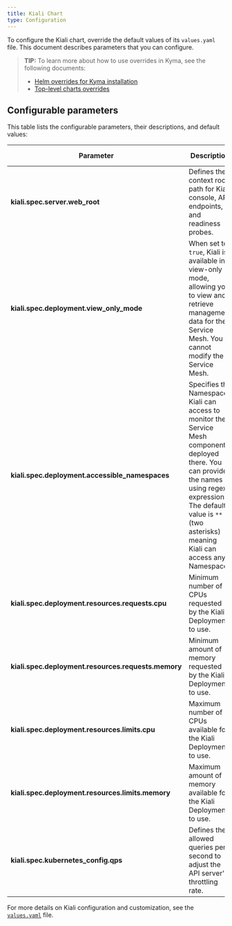```yaml
---
title: Kiali Chart
type: Configuration
---
```


To configure the Kiali chart, override the default values of its `values.yaml` file. This document describes parameters that you can configure.

>**TIP:** To learn more about how to use overrides in Kyma, see the following documents:
>* [Helm overrides for Kyma installation](/root/kyma/#configuration-helm-overrides-for-kyma-installation)
>* [Top-level charts overrides](/root/kyma/#configuration-helm-overrides-for-kyma-installation-top-level-charts-overrides)

## Configurable parameters

This table lists the configurable parameters, their descriptions, and default values:

| Parameter | Description | Default value |
|-----------|-------------|---------------|
| **kiali.spec.server.web_root** | Defines the context root path for Kiali console, API endpoints, and readiness probes. | `/` |
| **kiali.spec.deployment.view_only_mode** | When set to `true`, Kiali is available in view-only mode, allowing you to view and retrieve management data for the Service Mesh. You cannot modify the Service Mesh.  | `true` |
| **kiali.spec.deployment.accessible_namespaces** | Specifies the Namespaces Kiali can access to monitor the Service Mesh components deployed there. You can provide the names using regex expressions. The default value is `**`(two asterisks) meaning Kiali can access any Namespace. | `**` |
| **kiali.spec.deployment.resources.requests.cpu** | Minimum number of CPUs requested by the Kiali Deployment to use. | `10m` |
| **kiali.spec.deployment.resources.requests.memory** | Minimum amount of memory requested by the Kiali Deployment to use. | `20Mi` |
| **kiali.spec.deployment.resources.limits.cpu** | Maximum number of CPUs available for the Kiali Deployment to use. | `100m` |
| **kiali.spec.deployment.resources.limits.memory** | Maximum amount of memory available for the Kiali Deployment to use. | `100Mi` |
| **kiali.spec.kubernetes_config.qps** | Defines the allowed queries per second to adjust the API server's throttling rate. | `50` |

For more details on Kiali configuration and customization, see the [`values.yaml`](https://github.com/kyma-project/kyma/blob/master/resources/kiali/values.yaml) file.

